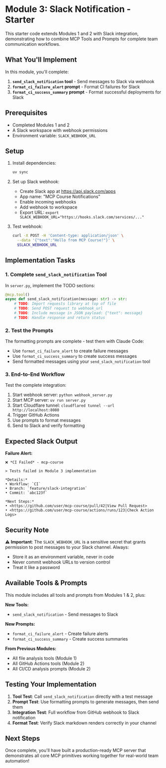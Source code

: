# Module 3: Slack Notification - Starter

This starter code extends Modules 1 and 2 with Slack integration, demonstrating how to combine MCP Tools and Prompts for complete team communication workflows.

## What You'll Implement

In this module, you'll complete:

1. **`send_slack_notification` tool** - Send messages to Slack via webhook
2. **`format_ci_failure_alert` prompt** - Format CI failures for Slack
3. **`format_ci_success_summary` prompt** - Format successful deployments for Slack

## Prerequisites

- Completed Modules 1 and 2
- A Slack workspace with webhook permissions
- Environment variable: `SLACK_WEBHOOK_URL`

## Setup

1. Install dependencies:
   ```bash
   uv sync
   ```

2. Set up Slack webhook:
   - Create Slack app at https://api.slack.com/apps
   - App name: "MCP Course Notifications"
   - Enable incoming webhooks
   - Add webhook to workspace
   - Export URL: `export SLACK_WEBHOOK_URL="https://hooks.slack.com/services/..."`

3. Test webhook:
   ```bash
   curl -X POST -H 'Content-type: application/json' \
     --data '{"text":"Hello from MCP Course!"}' \
     $SLACK_WEBHOOK_URL
   ```

## Implementation Tasks

### 1. Complete `send_slack_notification` Tool

In `server.py`, implement the TODO sections:

```python
@mcp.tool()
async def send_slack_notification(message: str) -> str:
    # TODO: Import requests library at top of file
    # TODO: Send POST request to webhook_url
    # TODO: Include message in JSON payload: {"text": message}
    # TODO: Handle response and return status
```

### 2. Test the Prompts

The formatting prompts are complete - test them with Claude Code:
- Use `format_ci_failure_alert` to create failure messages
- Use `format_ci_success_summary` to create success messages
- Send formatted messages using your `send_slack_notification` tool

### 3. End-to-End Workflow

Test the complete integration:

1. Start webhook server: `python webhook_server.py`
2. Start MCP server: `uv run server.py`
3. Start Cloudflare tunnel: `cloudflared tunnel --url http://localhost:8080`
4. Trigger GitHub Actions
5. Use prompts to format messages
6. Send to Slack and verify formatting

## Expected Slack Output

**Failure Alert:**
```
❌ *CI Failed* - mcp-course

> Tests failed in Module 3 implementation

*Details:*
• Workflow: `CI`
• Branch: `feature/slack-integration`
• Commit: `abc123f`

*Next Steps:*
• <https://github.com/user/mcp-course/pull/42|View Pull Request>
• <https://github.com/user/mcp-course/actions/runs/123|Check Action Logs>
```

## Security Note

⚠️ **Important**: The `SLACK_WEBHOOK_URL` is a sensitive secret that grants permission to post messages to your Slack channel. Always:
- Store it as an environment variable, never in code
- Never commit webhook URLs to version control
- Treat it like a password

## Available Tools & Prompts

This module includes all tools and prompts from Modules 1 & 2, plus:

**New Tools:**
- `send_slack_notification` - Send messages to Slack

**New Prompts:**  
- `format_ci_failure_alert` - Create failure alerts
- `format_ci_success_summary` - Create success summaries

**From Previous Modules:**
- All file analysis tools (Module 1)
- All GitHub Actions tools (Module 2)  
- All CI/CD analysis prompts (Module 2)

## Testing Your Implementation

1. **Tool Test**: Call `send_slack_notification` directly with a test message
2. **Prompt Test**: Use formatting prompts to generate messages, then send them
3. **Integration Test**: Full workflow from GitHub webhook to Slack notification
4. **Format Test**: Verify Slack markdown renders correctly in your channel

## Next Steps

Once complete, you'll have built a production-ready MCP server that demonstrates all core MCP primitives working together for real-world team automation!